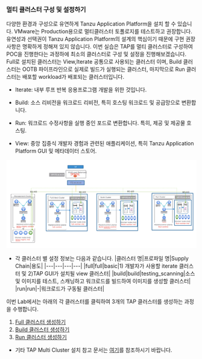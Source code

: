 ### 멀티 클러스터 구성 및 설정하기

다양한 환경과 구성으로 유연하게 Tanzu Application Platform을 설치 할 수 있습니다. VMware는 Production용으로 멀티클러스터 토폴로지를 테스트하고 권장합니다. 
유연성과 선택권이 Tanzu Application Platform의 설계의 핵심이기 때문에 구현 권장 사항은 명확하게 정해져 있지 않습니다. 이번 실습은 TAP를 멀티 클러스터로 구성하여 POC을 진행한다는 과정하에
최소의 클러스터로 구성 및 설정을 진행해보겠습니다. Full로 설치된 클러스터는 View,Iterate 공통으로 사용되는 클러스터 이며, Build 클러스터는 OOTB 파이프라인으로 실제로 빌드가 실행되는 클러스터, 
마지막으로 Run 클러스터는 배포할 workload가 배포되는 클러스터입니다.

- Iterate: 내부 루프 반복 응용프로그램 개발을 위한 것입니다.

- Build: 소스 리비전을 워크로드 리비전, 특히 호스팅 워크로드 및 공급망으로 변환합니다.

- Run: 워크로드 수정사항을 실행 중인 포드로 변환합니다. 특히, 제공 및 제공물 호스팅.

- View: 중앙 집중식 개발자 경험과 관련된 애플리케이션, 특히 Tanzu Application Platform GUI 및 메타데이터 스토어.



![](../images/multi-cluster-architecture.png)


- 각 클러스터 별 설정 정보는 다음과 같습니다.
   |클러스터 명|프로파일 명|Supply Chain|용도|
   |---|---|---|---|
   |full|full|basic|1) 개발자가 사용할 iterate 클러스터 및 2)TAP GUI가 설치될 view 클러스터|
   |build|build|testing_scanning|소스 및 이미지를 테스트, 스캐닝하고 워크로드를 빌드하여 이미지를 생성할 클러스터|
   |run|run|-|워크로드가 구동될 클러스터|

이번 Lab에서는 아래의 각 클러스터를 클릭하여 3개의 TAP 클러스터를 생성하는 과정을 수행합니다.

1. [Full 클러스터 생성하기](../install/multicluster/full/install-full.md)
2. [Build 클러스터 생성하기](../install/multicluster/buildc/install-build.md)
3. [Run 클러스터 생성하기](../install/multicluster/run/install-run.md)

- 기타 TAP Multi Cluster 설치 참고 문서는 [여기](https://docs.vmware.com/en/VMware-Tanzu-Application-Platform/1.4/tap/multicluster-installing-multicluster.html)를 참조하시기 바랍니다.
